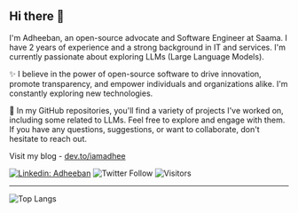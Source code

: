 ## Hi there 👋

I'm Adheeban, an open-source advocate and Software Engineer at Saama. I have 2 years of experience and a strong background in IT and services. I'm currently passionate about exploring LLMs (Large Language Models).

✨ I believe in the power of open-source software to drive innovation, promote transparency, and empower individuals and organizations alike. I'm constantly exploring new technologies.

💼 In my GitHub repositories, you'll find a variety of projects I've worked on, including some related to LLMs. Feel free to explore and engage with them. If you have any questions, suggestions, or want to collaborate, don't hesitate to reach out.

Visit my blog - [dev.to/iamadhee](https://dev.to/iamadhee)

[![Linkedin: Adheeban](https://img.shields.io/badge/-Adheeban-blue?style=flat-square&logo=Linkedin&logoColor=white&link=https://www.linkedin.com/in/adheeban-manoharan/)](https://www.linkedin.com/in/adheeban-manoharan/)
![Twitter Follow](https://img.shields.io/twitter/follow/iamadhee_?style=social)
![Visitors](https://komarev.com/ghpvc/?username=iamadhee)

---

![Top Langs](https://github-readme-stats.vercel.app/api/top-langs/?username=iamadhee&layout=compact&theme=dark&hide_border=true)
